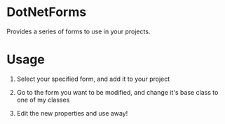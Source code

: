 DotNetForms
===============

Provides a series of forms to use in your projects.


Usage
=====

1) Select your specified form, and add it to your project

2) Go to the form you want to be modified, and change it's base class to one of my classes

3) Edit the new properties and use away!
